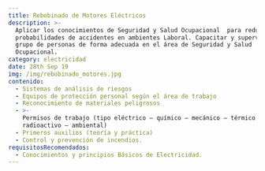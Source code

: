 ```yaml
---
title: Rebobinado de Motores Eléctricos
description: >-
  Aplicar los conocimientos de Seguridad y Salud Ocupacional  para reducir
  probabilidades de accidentes en ambientes Laboral. Capacitar y supervisar a un
  grupo de personas de forma adecuada en el área de Seguridad y Salud
  Ocupacional.
category: electricidad
date: 28th Sep 19
img: /img/rebobinado_motores.jpg
contenido:
  - Sistemas de análisis de riesgos
  - Equipos de protección personal según el área de trabajo
  - Reconocimiento de materiales peligrosos
  - >-
    Permisos de trabajo (tipo eléctrico – químico – mecánico – térmico –
    radioactivo – ambiental)
  - Primeros auxilios (teoría y práctica)
  - Control y prevención de incendios.
requisitosRecomendados:
  - Conocimientos y principios Básicos de Electricidad.
---
```



